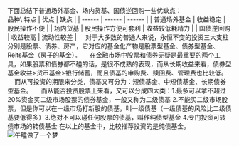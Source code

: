   下面总结下普通场外基金、场内货基、国债逆回购一些优缺点：  
 品种\ 特点 | 优点 | 缺点 | 
| ------ | ------ | ------ |
| 普通场外基金 | 收益稳定 | 股民操作不便 |
| 场内货基 | 股民操作方便可套利 | 收益较低耗精力 |
| 国债逆回购 | 收益较高 | 流动性较差 |
&nbsp;&nbsp;&nbsp;&nbsp;对于大多数的普通人来说，永恒不变的投资三大支柱分别是股票、债券、房产，它对应的基金化产物是股票型基金、债券型基金、Reits基金（房子的基金）。
&nbsp;&nbsp;&nbsp;&nbsp;在金融市场中股票和债券无疑是最重要的两个工具，如果股票和债券都不碰的话，是很不成熟的表现，而从长期收益来看，债券型基金收益>货币基金>银行储蓄，而且债基的申购费、赎回费、管理费也比较低。
&nbsp;&nbsp;&nbsp;&nbsp;而从可投资的期限来分类，债基又可分为：短债基金、中短债基金、长期债券型基金。
&nbsp;&nbsp;&nbsp;&nbsp;而从能否投资股票上来看，又可以分成四大类：1.最多可以拿不超过20%资金买二级市场股票的债券基金，一般又称为二级债基 2.不能买二级市场股票，但是你可以在一级市场打新股的债基，叫一级债基（一级债基的风险比二级债基要低得多）3.绝对不可以碰任何股票的债基，叫作纯债型基金 4.专门投资可转债市场的转债基金 在以上的基金中，比较推荐投资的是纯债基金。
![午睡做了一个梦](https://upload-images.jianshu.io/upload_images/9905084-b1e513b5a21e2047.jpg?imageMogr2/auto-orient/strip%7CimageView2/2/w/1240)

